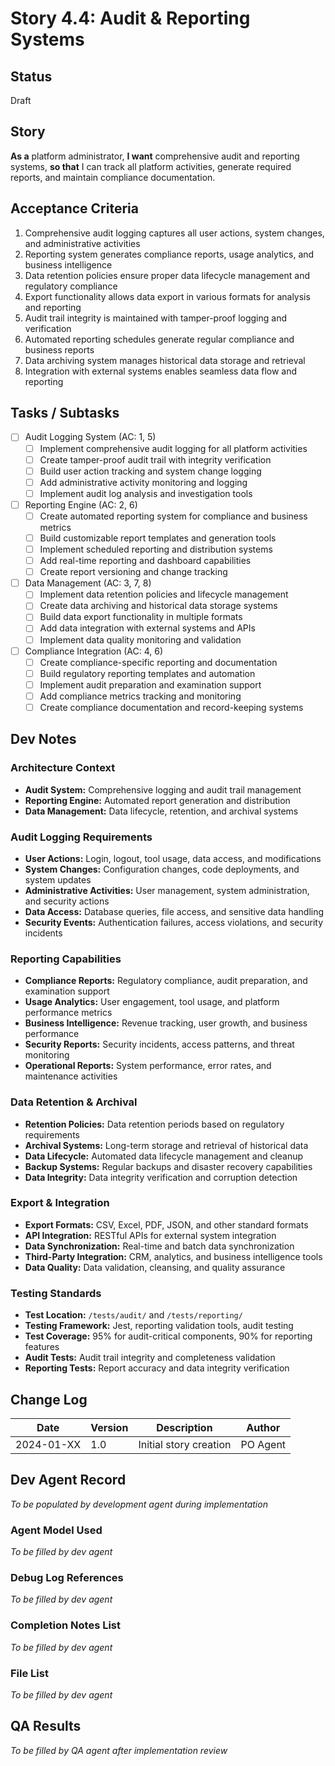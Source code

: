 # Story 4.4: Audit & Reporting Systems

## Status
Draft

## Story
**As a** platform administrator,
**I want** comprehensive audit and reporting systems,
**so that** I can track all platform activities, generate required reports, and maintain compliance documentation.

## Acceptance Criteria
1. Comprehensive audit logging captures all user actions, system changes, and administrative activities
2. Reporting system generates compliance reports, usage analytics, and business intelligence
3. Data retention policies ensure proper data lifecycle management and regulatory compliance
4. Export functionality allows data export in various formats for analysis and reporting
5. Audit trail integrity is maintained with tamper-proof logging and verification
6. Automated reporting schedules generate regular compliance and business reports
7. Data archiving system manages historical data storage and retrieval
8. Integration with external systems enables seamless data flow and reporting

## Tasks / Subtasks
- [ ] Audit Logging System (AC: 1, 5)
  - [ ] Implement comprehensive audit logging for all platform activities
  - [ ] Create tamper-proof audit trail with integrity verification
  - [ ] Build user action tracking and system change logging
  - [ ] Add administrative activity monitoring and logging
  - [ ] Implement audit log analysis and investigation tools
- [ ] Reporting Engine (AC: 2, 6)
  - [ ] Create automated reporting system for compliance and business metrics
  - [ ] Build customizable report templates and generation tools
  - [ ] Implement scheduled reporting and distribution systems
  - [ ] Add real-time reporting and dashboard capabilities
  - [ ] Create report versioning and change tracking
- [ ] Data Management (AC: 3, 7, 8)
  - [ ] Implement data retention policies and lifecycle management
  - [ ] Create data archiving and historical data storage systems
  - [ ] Build data export functionality in multiple formats
  - [ ] Add data integration with external systems and APIs
  - [ ] Implement data quality monitoring and validation
- [ ] Compliance Integration (AC: 4, 6)
  - [ ] Create compliance-specific reporting and documentation
  - [ ] Build regulatory reporting templates and automation
  - [ ] Implement audit preparation and examination support
  - [ ] Add compliance metrics tracking and monitoring
  - [ ] Create compliance documentation and record-keeping systems

## Dev Notes

### Architecture Context
- **Audit System:** Comprehensive logging and audit trail management
- **Reporting Engine:** Automated report generation and distribution
- **Data Management:** Data lifecycle, retention, and archival systems

### Audit Logging Requirements
- **User Actions:** Login, logout, tool usage, data access, and modifications
- **System Changes:** Configuration changes, code deployments, and system updates
- **Administrative Activities:** User management, system administration, and security actions
- **Data Access:** Database queries, file access, and sensitive data handling
- **Security Events:** Authentication failures, access violations, and security incidents

### Reporting Capabilities
- **Compliance Reports:** Regulatory compliance, audit preparation, and examination support
- **Usage Analytics:** User engagement, tool usage, and platform performance metrics
- **Business Intelligence:** Revenue tracking, user growth, and business performance
- **Security Reports:** Security incidents, access patterns, and threat monitoring
- **Operational Reports:** System performance, error rates, and maintenance activities

### Data Retention & Archival
- **Retention Policies:** Data retention periods based on regulatory requirements
- **Archival Systems:** Long-term storage and retrieval of historical data
- **Data Lifecycle:** Automated data lifecycle management and cleanup
- **Backup Systems:** Regular backups and disaster recovery capabilities
- **Data Integrity:** Data integrity verification and corruption detection

### Export & Integration
- **Export Formats:** CSV, Excel, PDF, JSON, and other standard formats
- **API Integration:** RESTful APIs for external system integration
- **Data Synchronization:** Real-time and batch data synchronization
- **Third-Party Integration:** CRM, analytics, and business intelligence tools
- **Data Quality:** Data validation, cleansing, and quality assurance

### Testing Standards
- **Test Location:** `/tests/audit/` and `/tests/reporting/`
- **Testing Framework:** Jest, reporting validation tools, audit testing
- **Test Coverage:** 95% for audit-critical components, 90% for reporting features
- **Audit Tests:** Audit trail integrity and completeness validation
- **Reporting Tests:** Report accuracy and data integrity verification

## Change Log
| Date | Version | Description | Author |
|------|---------|-------------|---------|
| 2024-01-XX | 1.0 | Initial story creation | PO Agent |

## Dev Agent Record
*To be populated by development agent during implementation*

### Agent Model Used
*To be filled by dev agent*

### Debug Log References
*To be filled by dev agent*

### Completion Notes List
*To be filled by dev agent*

### File List
*To be filled by dev agent*

## QA Results
*To be filled by QA agent after implementation review*
